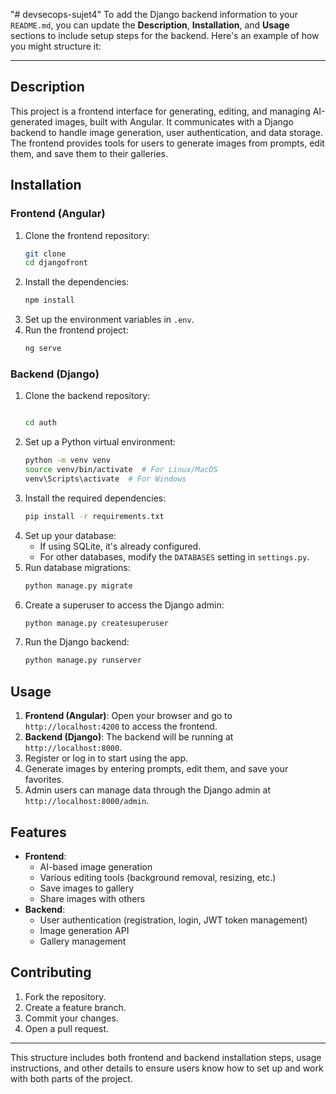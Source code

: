 "# devsecops-sujet4" 
To add the Django backend information to your `README.md`, you can update the **Description**, **Installation**, and **Usage** sections to include setup steps for the backend. Here's an example of how you might structure it:

---

## Description

This project is a frontend interface for generating, editing, and managing AI-generated images, built with Angular. It communicates with a Django backend to handle image generation, user authentication, and data storage. The frontend provides tools for users to generate images from prompts, edit them, and save them to their galleries.

## Installation

### Frontend (Angular)
1. Clone the frontend repository:
    ```bash
    git clone
    cd djangofront
    ```
2. Install the dependencies:
    ```bash
    npm install
    ```
3. Set up the environment variables in `.env`.
4. Run the frontend project:
    ```bash
    ng serve
    ```

### Backend (Django)
1. Clone the backend repository:
    ```bash
    
    cd auth
    ```
2. Set up a Python virtual environment:
    ```bash
    python -m venv venv
    source venv/bin/activate  # For Linux/MacOS
    venv\Scripts\activate  # For Windows
    ```
3. Install the required dependencies:
    ```bash
    pip install -r requirements.txt
    ```
4. Set up your database:
    - If using SQLite, it's already configured.
    - For other databases, modify the `DATABASES` setting in `settings.py`.
5. Run database migrations:
    ```bash
    python manage.py migrate
    ```
6. Create a superuser to access the Django admin:
    ```bash
    python manage.py createsuperuser
    ```
7. Run the Django backend:
    ```bash
    python manage.py runserver
    ```

## Usage

1. **Frontend (Angular)**: Open your browser and go to `http://localhost:4200` to access the frontend.
2. **Backend (Django)**: The backend will be running at `http://localhost:8000`.
3. Register or log in to start using the app.
4. Generate images by entering prompts, edit them, and save your favorites.
5. Admin users can manage data through the Django admin at `http://localhost:8000/admin`.

## Features
- **Frontend**:
    - AI-based image generation
    - Various editing tools (background removal, resizing, etc.)
    - Save images to gallery
    - Share images with others
- **Backend**:
    - User authentication (registration, login, JWT token management)
    - Image generation API
    - Gallery management

## Contributing
1. Fork the repository.
2. Create a feature branch.
3. Commit your changes.
4. Open a pull request.

---

This structure includes both frontend and backend installation steps, usage instructions, and other details to ensure users know how to set up and work with both parts of the project.